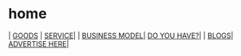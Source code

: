 # home



| [GOODS](goods/) | [SERVICE](service/)|
| [BUSINESS MODEL](business-model/)| [DO YOU HAVE?](do-you-have/)|
| [BLOGS](blogs/)| [ADVERTISE HERE](advertise-here/)|
